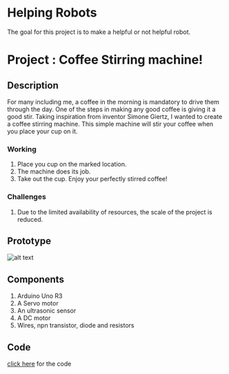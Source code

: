 # Helping Robots
The goal for this project is to make a helpful or not helpful robot.

# Project : Coffee Stirring machine!

## Description
For many including me, a coffee in the morning is mandatory to drive them through the day. One of the steps in making any good coffee is giving it a good stir. Taking inspiration from inventor Simone Giertz, I wanted to create a coffee stirring machine. This simple machine will stir your coffee when you place your cup on it.


### Working
1. Place you cup on the marked location.
2. The machine does its job.
3. Take out the cup. Enjoy your perfectly stirred coffee!

### Challenges
1. Due to the limited availability of resources, the scale of the project is reduced.

## Prototype
![alt text](https://github.com/manouj/physicalComputing/blob/master/Arduino/HelpingRobots/AutoCoffeeStirrer/giphy%20(1).gif "FinalGif")


## Components
1. Arduino Uno R3
2. A Servo motor
3. An ultrasonic sensor
4. A DC motor
5. Wires, npn transistor, diode and resistors

## Code
 [click here](https://github.com/manouj/physicalComputing/blob/master/Arduino/HelpingRobots/AutoCoffeeStirrer/CoffeeStirrer.ino) for the code


